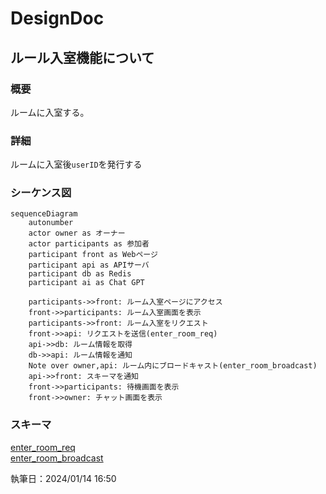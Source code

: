 # DesignDoc

## ルール入室機能について

### 概要

ルームに入室する。

### 詳細

ルームに入室後`userID`を発行する

### シーケンス図

```mermaid
sequenceDiagram
    autonumber
    actor owner as オーナー
    actor participants as 参加者
    participant front as Webページ
    participant api as APIサーバ
    participant db as Redis
    participant ai as Chat GPT

    participants->>front: ルーム入室ページにアクセス
    front->>participants: ルーム入室画面を表示
    participants->>front: ルーム入室をリクエスト
    front->>api: リクエストを送信(enter_room_req)
    api->>db: ルーム情報を取得
    db->>api: ルーム情報を通知
    Note over owner,api: ルーム内にブロードキャスト(enter_room_broadcast)
    api->>front: スキーマを通知
    front->>participants: 待機画面を表示
    front->>owner: チャット画面を表示
```

### スキーマ

[enter_room_req](/docs/DesignDog/schema/02_ルーム入室/enter_room_req.json)  
[enter_room_broadcast](/docs/DesignDog/schema/02_ルーム入室/enter_room_broadcast.json)

執筆日：2024/01/14 16:50
